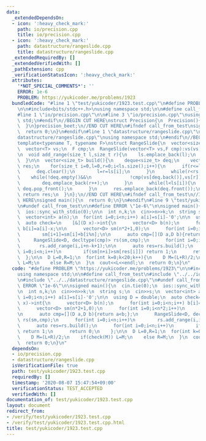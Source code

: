 ```yaml
---
data:
  _extendedDependsOn:
  - icon: ':heavy_check_mark:'
    path: io/precision.cpp
    title: io/precision.cpp
  - icon: ':heavy_check_mark:'
    path: datastructure/rangeslide.cpp
    title: datastructure/rangeslide.cpp
  _extendedRequiredBy: []
  _extendedVerifiedWith: []
  _pathExtension: cpp
  _verificationStatusIcon: ':heavy_check_mark:'
  attributes:
    '*NOT_SPECIAL_COMMENTS*': ''
    ERROR: 1e-6
    PROBLEM: https://yukicoder.me/problems/1923
  bundledCode: "#line 1 \"test/yukicoder/1923.test.cpp\"\n#define PROBLEM \"https://yukicoder.me/problems/1923\"\
    \n\n#include<bits/stdc++.h>\nusing namespace std;\n\n#define call_from_test\n\
    #line 1 \"io/precision.cpp\"\n\n#line 3 \"io/precision.cpp\"\nusing namespace\
    \ std;\n#endif\n//BEGIN CUT HERE\nstruct Precision{\n  Precision(){\n    cout<<fixed<<setprecision(12);\n\
    \  }\n}precision_beet;\n//END CUT HERE\n#ifndef call_from_test\nsigned main(){\n\
    \  return 0;\n}\n#endif\n#line 1 \"datastructure/rangeslide.cpp\"\n\n#line 3 \"\
    datastructure/rangeslide.cpp\"\nusing namespace std;\n#endif\n//BEGIN CUT HERE\n\
    template<typename T, typename F>\nstruct RangeSlide{\n  vector<size_t> ls,rs;\n\
    \  vector<T> vs;\n  F cmp;\n  RangeSlide(vector<T> vs,F cmp):vs(vs),cmp(cmp){}\n\
    \n  void add_range(size_t l,size_t r){\n    ls.emplace_back(l);\n    rs.emplace_back(r);\n\
    \  }\n\n  vector<size_t> build(){\n    deque<size_t> deq;\n    vector<size_t>\
    \ res;\n    for(size_t i=0,l=0,r=0;i<ls.size();i++){\n      if(r<=ls[i]){\n  \
    \      deq.clear();\n        l=r=ls[i];\n      }\n      while(r<rs[i]){\n    \
    \    while(!deq.empty()&&\n              !cmp(vs[deq.back()],vs[r])) deq.pop_back();\n\
    \        deq.emplace_back(r++);\n      }\n      while(l<ls[i]){\n        if(deq.front()==l++)\
    \ deq.pop_front();\n      }\n      res.emplace_back(deq.front());\n    }\n   \
    \ return res;\n  }\n};\n//END CUT HERE\n#ifndef call_from_test\n//INSERT ABOVE\
    \ HERE\nsigned main(){\n  return 0;\n}\n#endif\n#line 9 \"test/yukicoder/1923.test.cpp\"\
    \n#undef call_from_test\n\n#define ERROR \"1e-6\"\n\nsigned main(){\n  cin.tie(0);\n\
    \  ios::sync_with_stdio(0);\n\n  int n,k;\n  cin>>n>>k;\n  string s;\n  cin>>s;\n\
    \  vector<int> a(n);\n  for(int i=0;i<n;i++) a[i]=s[i]-'0';\n\n  using D = double;\n\
    \  auto check=\n    [&](D x)->int{\n      vector<D> b(n);\n      for(int i=0;i<n;i++)\
    \ b[i]=a[i]-x;\n\n      vector<D> sm(n*2+1,0);\n      for(int i=0;i<n*2;i++)\n\
    \        sm[i+1]=sm[i]+b[i%n];\n\n      auto cmp=[](D a,D b){return a<b;};\n \
    \     RangeSlide<D, decltype(cmp)> rs(sm,cmp);\n      for(int i=0;i<n;i++)\n \
    \       rs.add_range(i,i+n-k+1);\n\n      auto res=rs.build();\n      for(int\
    \ i=0;i<n;i++)\n        if(sm[n+i]>sm[res[i]]) return 1;\n      return 0;\n  \
    \  };\n\n  D L=0,R=1;\n  for(int k=0;k<20;k++){\n    D M=(L+R)/2;\n    if(check(M))\
    \ L=M;\n    else R=M;\n  }\n  cout<<L<<endl;\n  return 0;\n}\n"
  code: "#define PROBLEM \"https://yukicoder.me/problems/1923\"\n\n#include<bits/stdc++.h>\n\
    using namespace std;\n\n#define call_from_test\n#include \"../../io/precision.cpp\"\
    \n#include \"../../datastructure/rangeslide.cpp\"\n#undef call_from_test\n\n#define\
    \ ERROR \"1e-6\"\n\nsigned main(){\n  cin.tie(0);\n  ios::sync_with_stdio(0);\n\
    \n  int n,k;\n  cin>>n>>k;\n  string s;\n  cin>>s;\n  vector<int> a(n);\n  for(int\
    \ i=0;i<n;i++) a[i]=s[i]-'0';\n\n  using D = double;\n  auto check=\n    [&](D\
    \ x)->int{\n      vector<D> b(n);\n      for(int i=0;i<n;i++) b[i]=a[i]-x;\n\n\
    \      vector<D> sm(n*2+1,0);\n      for(int i=0;i<n*2;i++)\n        sm[i+1]=sm[i]+b[i%n];\n\
    \n      auto cmp=[](D a,D b){return a<b;};\n      RangeSlide<D, decltype(cmp)>\
    \ rs(sm,cmp);\n      for(int i=0;i<n;i++)\n        rs.add_range(i,i+n-k+1);\n\n\
    \      auto res=rs.build();\n      for(int i=0;i<n;i++)\n        if(sm[n+i]>sm[res[i]])\
    \ return 1;\n      return 0;\n    };\n\n  D L=0,R=1;\n  for(int k=0;k<20;k++){\n\
    \    D M=(L+R)/2;\n    if(check(M)) L=M;\n    else R=M;\n  }\n  cout<<L<<endl;\n\
    \  return 0;\n}\n"
  dependsOn:
  - io/precision.cpp
  - datastructure/rangeslide.cpp
  isVerificationFile: true
  path: test/yukicoder/1923.test.cpp
  requiredBy: []
  timestamp: '2020-08-07 15:47:54+09:00'
  verificationStatus: TEST_ACCEPTED
  verifiedWith: []
documentation_of: test/yukicoder/1923.test.cpp
layout: document
redirect_from:
- /verify/test/yukicoder/1923.test.cpp
- /verify/test/yukicoder/1923.test.cpp.html
title: test/yukicoder/1923.test.cpp
---
```

